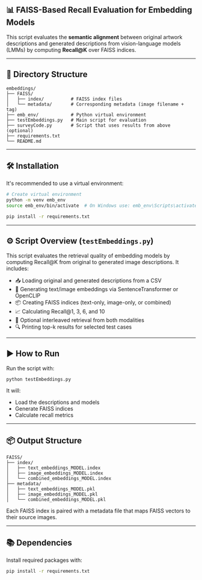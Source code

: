 ## 📊 FAISS-Based Recall Evaluation for Embedding Models

This script evaluates the **semantic alignment** between original artwork descriptions and generated descriptions from vision-language models (LMMs) by computing **Recall@K** over FAISS indices.

---

## 📁 Directory Structure
```
embeddings/
├── FAISS/
│   ├── index/          # FAISS index files
│   └── metadata/       # Corresponding metadata (image filename + tag)
├── emb_env/            # Python virtual environment
├── testEmbeddings.py   # Main script for evaluation
├── surveyCode.py       # Script that uses results from above (optional)
├── requirements.txt
└── README.md
```

---
## 🛠️ Installation

It's recommended to use a virtual environment:

```bash
# Create virtual environment
python -m venv emb_env
source emb_env/bin/activate  # On Windows use: emb_env\Scripts\activate

pip install -r requirements.txt
```
---
## ⚙️ Script Overview (`testEmbeddings.py`)

This script evaluates the retrieval quality of embedding models by computing Recall@K from original to generated image descriptions. It includes:

- 📥 Loading original and generated descriptions from a CSV
- 🧠 Generating text/image embeddings via SentenceTransformer or OpenCLIP
- 📦 Creating FAISS indices (text-only, image-only, or combined)
- 📈 Calculating Recall@1, 3, 6, and 10
- 🧪 Optional interleaved retrieval from both modalities
- 🔍 Printing top-k results for selected test cases
---

## ▶️ How to Run
Run the script with:
```bash
python testEmbeddings.py
```
It will:
- Load the descriptions and models
- Generate FAISS indices
- Calculate recall metrics


---

## 📦 Output Structure
```
FAISS/
├── index/
│   ├── text_embeddings_MODEL.index
│   ├── image_embeddings_MODEL.index
│   └── combined_embeddings_MODEL.index
├── metadata/
│   ├── text_embeddings_MODEL.pkl
│   ├── image_embeddings_MODEL.pkl
│   └── combined_embeddings_MODEL.pkl
```

Each FAISS index is paired with a metadata file that maps FAISS vectors to their source images.

---

## 📚 Dependencies
Install required packages with:
```bash
pip install -r requirements.txt